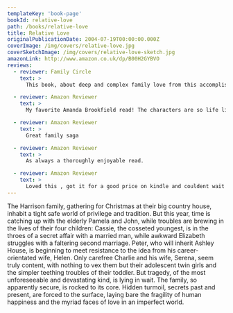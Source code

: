 ```yaml
---
templateKey: 'book-page'
bookId: relative-love
path: /books/relative-love
title: Relative Love
originalPublicationDate: 2004-07-19T00:00:00.000Z
coverImage: /img/covers/relative-love.jpg
coverSketchImage: /img/covers/relative-love-sketch.jpg
amazonLink: http://www.amazon.co.uk/dp/B00H2GYBVO
reviews:
  - reviewer: Family Circle
    text: >
      This book, about deep and complex family love from this accomplished author, is told with true passion

  - reviewer: Amazon Reviewer
    text: >
      My favorite Amanda Brookfield read! The characters are so life like and the descriptions are excellent - just read the first page of this book and I am certain you will want to read more!

  - reviewer: Amazon Reviewer
    text: >
      Great family saga

  - reviewer: Amazon Reviewer
    text: >
      As always a thoroughly enjoyable read.

  - reviewer: Amazon Reviewer
    text: >
      Loved this , got it for a good price on kindle and couldent wait to buy the sequel ,The simple rules of love.
---
```


The Harrison family, gathering for Christmas at their big country house, inhabit a tight safe world of privilege and tradition. But this year, time is catching up with the elderly Pamela and John, while troubles are brewing in the lives of their four children: Cassie, the cosseted youngest, is in the throes of a secret affair with a married man, while awkward Elizabeth struggles with a faltering second marriage. Peter, who will inherit Ashley House, is beginning to meet resistance to the idea from his career-orientated wife, Helen. Only carefree Charlie and his wife, Serena, seem truly content, with nothing to vex them but their adolescent twin girls and the simpler teething troubles of their toddler. But tragedy, of the most unforeseeable and devastating kind, is lying in wait. The family, so apparently secure, is rocked to its core. Hidden turmoil, secrets past and present, are forced to the surface, laying bare the fragility of human happiness and the myriad faces of love in an imperfect world.
